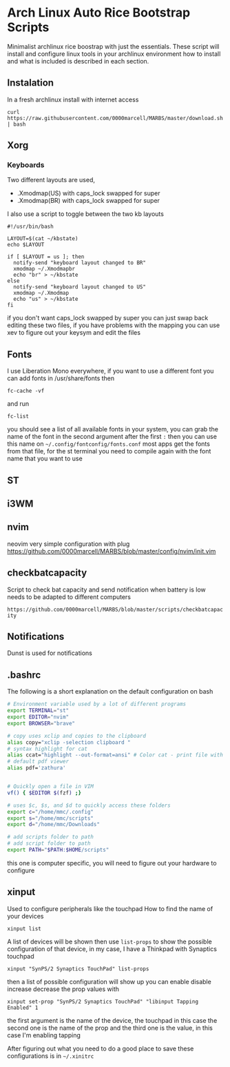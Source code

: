 # Arch Linux Auto Rice Bootstrap Scripts

Minimalist archlinux rice boostrap with just the essentials.
These script will install and configure linux tools in your archlinux environment how to install and what is included 
is described in each section.

## Instalation

In a fresh archlinux install with internet access
```
curl https://raw.githubusercontent.com/0000marcell/MARBS/master/download.sh | bash

```

## Xorg

### Keyboards
Two different layouts are used, 
* .Xmodmap(US) with caps_lock swapped for super 
* .Xmodmap(BR) with caps_lock swapped for super 

I also use a script to toggle between the two kb layouts
```
#!/usr/bin/bash

LAYOUT=$(cat ~/kbstate)
echo $LAYOUT

if [ $LAYOUT = us ]; then
  notify-send "keyboard layout changed to BR"
  xmodmap ~/.Xmodmapbr
  echo "br" > ~/kbstate
else
  notify-send "keyboard layout changed to US"
  xmodmap ~/.Xmodmap
  echo "us" > ~/kbstate
fi
```
if you don't want caps_lock swapped by super you can just swap back editing these two
files, if you have problems with the mapping you can use xev to figure out your keysym 
and edit the files

## Fonts

I use Liberation Mono everywhere, if you want to use a different font you can add fonts
in /usr/share/fonts then
```
fc-cache -vf
```
and run
```
fc-list
```
you should see a list of all available fonts in your system, you can grab the name of 
the font in the second argument after the first `:` then you can use this name on 
`~/.config/fontconfig/fonts.conf` most apps get the fonts from that file, for the 
st terminal you need to compile again with the font name that you want to use

## ST

## i3WM


## nvim
neovim very simple configuration with plug
https://github.com/0000marcell/MARBS/blob/master/config/nvim/init.vim

## checkbatcapacity

Script to check bat capacity and send notification when battery is low
needs to be adapted to different computers

`https://github.com/0000marcell/MARBS/blob/master/scripts/checkbatcapacity`

## Notifications

Dunst is used for notifications

## .bashrc

The following is a short explanation on the default 
configuration on bash

```bash
# Environment variable used by a lot of different programs
export TERMINAL="st"
export EDITOR="nvim"
export BROWSER="brave"

# copy uses xclip and copies to the clipboard
alias copy="xclip -selection clipboard "
# syntax highlight for cat
alias ccat="highlight --out-format=ansi" # Color cat - print file with syntax highlighting.
# default pdf viewer
alias pdf='zathura'


# Quickly open a file in VIM
vf() { $EDITOR $(fzf) ;}

# uses $c, $s, and $d to quickly access these folders
export c="/home/mmc/.config"
export s="/home/mmc/scripts"
export d="/home/mmc/Downloads"

# add scripts folder to path
# add script folder to path
export PATH="$PATH:$HOME/scripts"
```
this one is computer specific, you will need to figure out your hardware to configure 

## xinput

Used to configure peripherals like the touchpad
How to find the name of your devices
```
xinput list
```
A list of devices will be shown then use `list-props` to show the possible configuration
of that device, in my case, I have a Thinkpad with Synaptics touchpad
```
xinput "SynPS/2 Synaptics TouchPad" list-props
```
then a list of possible configuration will show up you can enable disable increase
decrease the prop values with
```
xinput set-prop "SynPS/2 Synaptics TouchPad" "libinput Tapping Enabled" 1
```
the first argument is the name of the device, the touchpad in this case 
the second one is the name of the prop and the third one is the value, in this
case I'm enabling tapping

After figuring out what you need to do a good place to save these 
configurations is in `~/.xinitrc`
